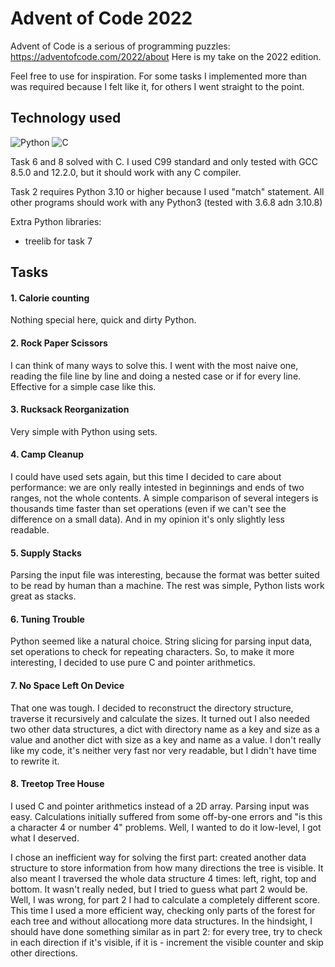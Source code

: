# Advent of Code 2022

Advent of Code is a serious of programming puzzles: https://adventofcode.com/2022/about
Here is my take on the 2022 edition. 

Feel free to use for inspiration. For some tasks I implemented more than was
required because I felt like it, for others I went straight to the point.

## Technology used

![Python](https://img.shields.io/badge/python-%3E%3D3.10-blue) ![C](https://img.shields.io/badge/C-C99-green)

Task 6 and 8 solved with C. I used C99 standard and only tested with GCC 8.5.0 and 12.2.0, but it should work with any C compiler.

Task 2 requires Python 3.10 or higher because I used "match" statement. All other programs should work with any Python3 (tested with 3.6.8 adn 3.10.8)

Extra Python libraries:
* treelib for task 7

## Tasks

#### 1. Calorie counting

Nothing special here, quick and dirty Python.

#### 2. Rock Paper Scissors

I can think of many ways to solve this. I went with the most naive one, reading the file line by line and doing a nested case or if for every line. Effective for a simple case like this.

#### 3. Rucksack Reorganization

Very simple with Python using sets.

#### 4. Camp Cleanup

I could have used sets again, but this time I decided to care about performance: we are only really intested in beginnings and ends of two ranges, not the whole contents.
A simple comparison of several integers is thousands time faster than set operations (even if we can't see the difference on a small data). And in my opinion it's only
slightly less readable.

#### 5. Supply Stacks

Parsing the input file was interesting, because the format was better suited to be read by human than a machine. The rest was simple, Python lists work great as stacks.

#### 6. Tuning Trouble

Python seemed like a natural choice. String slicing for parsing input data, set operations to check for repeating characters. So, to make it more interesting, I decided to use pure C and pointer arithmetics.

#### 7. No Space Left On Device

That one was tough. I decided to reconstruct the directory structure, traverse it recursively and calculate the sizes. It turned out I also needed two other data structures, a dict with directory name as a key and size as a value
and another dict with size as a key and name as a value. I don't really like my code, it's neither very fast nor very readable, but I didn't have time to rewrite it.

#### 8. Treetop Tree House

I used C and pointer arithmetics instead of a 2D array. Parsing input was easy. Calculations initially suffered from some off-by-one errors and "is this a character 4 or number 4" problems.
Well, I wanted to do it low-level, I got what I deserved. 

I chose an inefficient way for solving the first part: created another data structure to store information from how many directions the tree is visible. It also meant I traversed the whole
data structure 4 times: left, right, top and bottom. It wasn't really neded, but I tried to guess what part 2 would be. Well, I was wrong, for part 2 I had to calculate a completely different
score. This time I used a more efficient way, checking only parts of the forest for each tree and without allocationg more data structures. In the hindsight, I should have done something
similar as in part 2: for every tree, try to check in each direction if it's visible, if it is - increment the visible counter and skip other directions.
